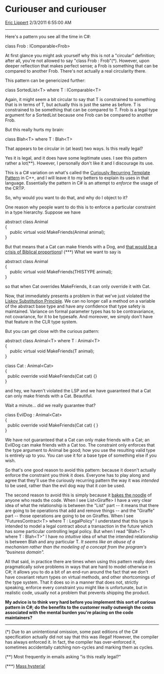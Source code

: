 <div id="page">

# Curiouser and curiouser

[Eric Lippert](https://social.msdn.microsoft.com/profile/Eric%20Lippert) 2/3/2011 6:55:00 AM

-----

<div id="content">

<div class="mine">

Here's a pattern you see all the time in C\#:

<span class="code"> </span>

class Frob : IComparable\<Frob\>

At first glance you might ask yourself why this is not a "circular" definition; after all, you're not allowed to say "<span class="code">class Frob : Frob</span>"(\*). However, upon deeper reflection that makes perfect sense; a Frob is something that can be compared to another Frob. There's not actually a real circularity there.

This pattern can be genericized further:

<span class="code"> </span>

class SortedList\<T\> where T : IComparable\<T\>

Again, it might seem a bit circular to say that T is constrained to something that is in terms of T, but actually this is just the same as before. T is constrained to be something that can be compared to T. Frob is a legal type argument for a SortedList because one Frob can be compared to another Frob.

But this really hurts my brain:

<span class="code">class Blah\<T\> where T : Blah\<T\></span>

That appears to be circular in (at least) two ways. Is this really legal?

Yes it is legal, and it does have some legitimate uses. I see this pattern rather a lot(\*\*). However, I personally don't like it and I discourage its use.

This is a C\# variation on what's called the [Curiously Recurring Template Pattern](http://en.wikipedia.org/wiki/Curiously_recurring_template_pattern) in C++, and I will leave it to my betters to explain its uses in that language. Essentially the pattern in C\# is an attempt to *enforce* the usage of the CRTP.

So, why would you want to do that, and why do I object to it?

One reason why people want to do this is to enforce a particular constraint in a type hierarchy. Suppose we have

<span class="code"> </span>

abstract class Animal  
{  
    public virtual void MakeFriends(Animal animal);  
}

But that means that a Cat can make friends with a Dog, and [that would be a crisis of Biblical proportions](https://www.youtube.com/watch?v=O3ZOKDmorj0)\! (\*\*\*) What we want to say is

<span class="code"> </span>

abstract class Animal  
{  
    public virtual void MakeFriends(THISTYPE animal);  
}

so that when Cat overrides MakeFriends, it can only override it with Cat.

Now, that immediately presents a problem in that we've just violated the [Liskov Substitution Principle](http://en.wikipedia.org/wiki/Liskov_substitution_principle). We can no longer call a method on a variable of the abstract base type and have any confidence that type safety is maintained. Variance on formal parameter types has to be contravariance, not covariance, for it to be typesafe. And moreover, we simply don't have that feature in the CLR type system.

But you can get close with the curious pattern:

<span class="code"> </span>

abstract class Animal\<T\> where T : Animal\<T\>  
{  
    public virtual void MakeFriends(T animal);  
}

class Cat : Animal\<Cat\>  
{  
  public override void MakeFriends(Cat cat) {}  
}

and hey, we haven't violated the LSP and we have guaranteed that a Cat can only make friends with a Cat. Beautiful.

Wait a minute... did we really guarantee that?

<span class="code"> </span>

class EvilDog : Animal\<Cat\>  
{  
  public override void MakeFriends(Cat cat) { }  
}

We have not guaranteed that a Cat can only make friends with a Cat; an EvilDog can make friends with a Cat too. The constraint only enforces that the type argument to Animal be good; how you use the resulting valid type is entirely up to you. You can use it for a base type of something else if you wish.

So that's one good reason to avoid this pattern: because it doesn't actually enforce the constraint you think it does. Everyone has to play along and agree that they'll use the curiously recurring pattern the way it was *intended* to be used, rather than the evil dog way that it *can* be used.

The second reason to avoid this is simply because it [bakes the noodle](https://www.youtube.com/watch?v=kWVWNri4IFM) of anyone who reads the code. When I see <span class="code">List\<Giraffe\></span> I have a very clear idea of what the relationship is between the "List" part -- it means that there are going to be operations that add and remove things -- and the "Giraffe" part -- those operations are going to be on Giraffes. When I see "<span class="code">FuturesContract\<T\> where T : LegalPolicy</span>" I understand that this type is intended to model a legal contract about a transaction in the future which has some particular controlling legal policy. But when I read "<span class="code">Blah\<T\> where T : Blah\<T\></span>" I have no *intuitive* idea of what the intended relationship is between Blah and any particular T. *It seems like an abuse of a mechanism rather than the modeling of a concept from the program's "business domain".*

All that said, in practice there are times when using this pattern really does pragmatically solve problems in ways that are hard to model otherwise in C\#; it allows you to do a bit of an end-run around the fact that we don't have covariant return types on virtual methods, and other shortcomings of the type system. That it does so in a manner that does not, strictly speaking, enforce every constraint you might like is unfortunate, but in realistic code, usually not a problem that prevents shipping the product.

**My advice is to think very hard before you implement this sort of curious pattern in C\#; do the benefits to the customer really outweigh the costs associated with the mental burden you're placing on the code maintainers?**

-----

(\*) Due to an unintentional omission, some past editions of the C\# specification actually did not say that this was illegal\! However, the compiler has always enforced it. In fact, the compiler has over-enforced it, sometimes accidentally catching non-cycles and marking them as cycles.

(\*\*) Most frequently in emails asking "is this really legal?"

(\*\*\*) [Mass hysteria\!](http://blogs.msdn.com/b/ericlippert/archive/2007/05/07/human-sacrifice-dogs-and-cats-living-together-mass-hysteria-and-thread-model-errors.aspx)

</div>

</div>

</div>

